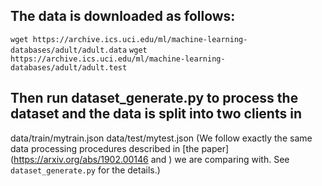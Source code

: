 ## The data is downloaded as follows:
```wget https://archive.ics.uci.edu/ml/machine-learning-databases/adult/adult.data```
```wget https://archive.ics.uci.edu/ml/machine-learning-databases/adult/adult.test```

## Then run dataset_generate.py to process the dataset and the data is split into two clients in 
data/train/mytrain.json
data/test/mytest.json
(We follow exactly the same data processing procedures described in [the paper](https://arxiv.org/abs/1902.00146 and ) we are comparing with. See ```dataset_generate.py``` for the details.)

